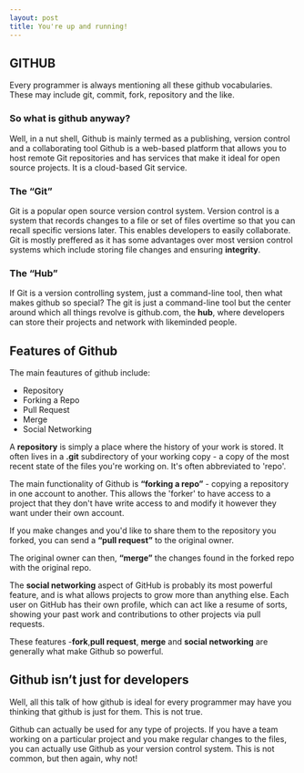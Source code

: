 ```yaml
---
layout: post
title: You're up and running!
---
```


## GITHUB


Every programmer is always mentioning all these github vocabularies. These may include git, commit, fork, repository and the like.


### So what is github anyway?


Well, in a nut shell, Github is mainly termed as a publishing, version control and a collaborating tool
Github is a web-based platform that allows you to host remote Git repositories and has services that make it ideal for open source projects.
It is a cloud-based Git service.

### The “Git” 
Git is a popular open source version control system. Version control is a system that records changes to a file or set of files overtime so that you can recall specific versions later.
This enables developers to easily collaborate.
Git is mostly preffered as it has some advantages over most version control systems which include storing file changes and ensuring **integrity**.


### The “Hub” 
If Git is a version controlling system, just a command-line tool, then what makes github so special?
The git is just a command-line tool but the center around which all things revolve is github.com, the **hub**, where developers can store their projects and network with likeminded people.

## Features of Github
The main feautures of github include:

* Repository
* Forking a Repo
* Pull Request
* Merge
* Social Networking

A **repository** is simply a place where the history of your work is stored. It often lives in a **.git** subdirectory of your working copy - a copy of the most recent state of the files you're working on. It's often abbreviated to 'repo'.

The main functionality of Github is **“forking a repo”** - copying a repository in one account to another. This allows the 'forker' to have access to a project that they don't have write access to and modify it however they want under their own account.

If you make changes and you'd like to share them to the repository you forked, you can send a **“pull request”** to the original owner.

The original owner can then, **“merge”** the changes found in the forked repo with the original repo.

The **social networking** aspect of GitHub is probably its most powerful feature, and is what allows projects to grow more than anything else. Each user on GitHub has their own profile, which can act like a resume of sorts, showing your past work and contributions to other projects via pull requests.

These features -**fork**,**pull request**, **merge** and **social networking** are generally what make Github so powerful.


## Github isn’t just for developers
Well, all this talk of how github is ideal for every programmer may have you thinking that github is just for them. This is not true.

Github can actually be used for any type of projects. If you have a team working on a particular project and you make regular changes to the files, you can actually use Github as your version control system. This is not common, but then again, why not!

